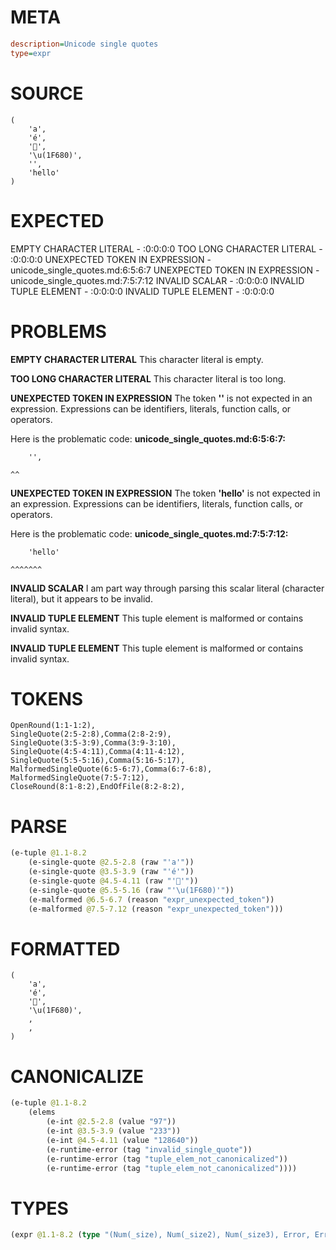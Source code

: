 # META
~~~ini
description=Unicode single quotes
type=expr
~~~
# SOURCE
~~~roc
(
    'a',
    'é',
    '🚀',
    '\u(1F680)',
    '',
    'hello'
)
~~~
# EXPECTED
EMPTY CHARACTER LITERAL - :0:0:0:0
TOO LONG CHARACTER LITERAL - :0:0:0:0
UNEXPECTED TOKEN IN EXPRESSION - unicode_single_quotes.md:6:5:6:7
UNEXPECTED TOKEN IN EXPRESSION - unicode_single_quotes.md:7:5:7:12
INVALID SCALAR - :0:0:0:0
INVALID TUPLE ELEMENT - :0:0:0:0
INVALID TUPLE ELEMENT - :0:0:0:0
# PROBLEMS
**EMPTY CHARACTER LITERAL**
This character literal is empty.

**TOO LONG CHARACTER LITERAL**
This character literal is too long.

**UNEXPECTED TOKEN IN EXPRESSION**
The token **''** is not expected in an expression.
Expressions can be identifiers, literals, function calls, or operators.

Here is the problematic code:
**unicode_single_quotes.md:6:5:6:7:**
```roc
    '',
```
    ^^


**UNEXPECTED TOKEN IN EXPRESSION**
The token **'hello'** is not expected in an expression.
Expressions can be identifiers, literals, function calls, or operators.

Here is the problematic code:
**unicode_single_quotes.md:7:5:7:12:**
```roc
    'hello'
```
    ^^^^^^^


**INVALID SCALAR**
I am part way through parsing this scalar literal (character literal), but it appears to be invalid.

**INVALID TUPLE ELEMENT**
This tuple element is malformed or contains invalid syntax.

**INVALID TUPLE ELEMENT**
This tuple element is malformed or contains invalid syntax.

# TOKENS
~~~zig
OpenRound(1:1-1:2),
SingleQuote(2:5-2:8),Comma(2:8-2:9),
SingleQuote(3:5-3:9),Comma(3:9-3:10),
SingleQuote(4:5-4:11),Comma(4:11-4:12),
SingleQuote(5:5-5:16),Comma(5:16-5:17),
MalformedSingleQuote(6:5-6:7),Comma(6:7-6:8),
MalformedSingleQuote(7:5-7:12),
CloseRound(8:1-8:2),EndOfFile(8:2-8:2),
~~~
# PARSE
~~~clojure
(e-tuple @1.1-8.2
	(e-single-quote @2.5-2.8 (raw "'a'"))
	(e-single-quote @3.5-3.9 (raw "'é'"))
	(e-single-quote @4.5-4.11 (raw "'🚀'"))
	(e-single-quote @5.5-5.16 (raw "'\u(1F680)'"))
	(e-malformed @6.5-6.7 (reason "expr_unexpected_token"))
	(e-malformed @7.5-7.12 (reason "expr_unexpected_token")))
~~~
# FORMATTED
~~~roc
(
	'a',
	'é',
	'🚀',
	'\u(1F680)',
	,
	,
)
~~~
# CANONICALIZE
~~~clojure
(e-tuple @1.1-8.2
	(elems
		(e-int @2.5-2.8 (value "97"))
		(e-int @3.5-3.9 (value "233"))
		(e-int @4.5-4.11 (value "128640"))
		(e-runtime-error (tag "invalid_single_quote"))
		(e-runtime-error (tag "tuple_elem_not_canonicalized"))
		(e-runtime-error (tag "tuple_elem_not_canonicalized"))))
~~~
# TYPES
~~~clojure
(expr @1.1-8.2 (type "(Num(_size), Num(_size2), Num(_size3), Error, Error, Error)"))
~~~
